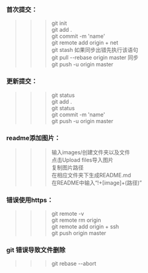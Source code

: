 ### 首次提交：  
>>>git init  
>>>git add .  
>>>git commit -m 'name'  
>>>git remote add origin + net  
>>>git stash 如果同步出错先执行该语句   
>>>git pull --rebase origin master  同步  
>>>git push -u origin master  
### 更新提交：
>>>git status  
>>>git add .  
>>>git status  
>>>git commit -m 'name'  
>>>git push -u origin master  
### readme添加图片：
>>>输入images/创建文件夹以及文件  
>>>点击Upload files导入图片  
>>>复制图片路径  
>>>在相应文件夹下生成README.md  
>>>在README中输入“!+[image]+(路径)”  
### 错误使用https：
>>>git remote -v  
>>>git remote rm origin  
>>>git remote add origin + ssh  
>>>git push origin master  
### git 错误导致文件删除  
>>>git rebase --abort  
